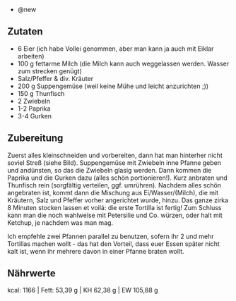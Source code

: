 - @new

## Zutaten
- 6 Eier (ich habe Vollei genommen, aber man kann ja auch mit Eiklar arbeiten)
- 100 g fettarme Milch (die Milch kann auch weggelassen werden. Wasser zum strecken genügt)
- Salz/Pfeffer & div. Kräuter
- 200 g Suppengemüse (weil keine Mühe und leicht anzurichten ;))
- 150 g Thunfisch
- 2 Zwiebeln
- 1-2 Paprika
- 3-4 Gurken

## Zubereitung

Zuerst alles kleinschneiden und vorbereiten, dann hat man hinterher nicht soviel Streß (siehe Bild). Suppengemüse mit Zwiebeln inne Pfanne geben und andünsten, so das die Zwiebeln glasig werden. Dann kommen die Paprika und die Gurken dazu (alles schön portionieren!). Kurz anbraten und Thunfisch rein (sorgfältig verteilen, ggf. umrühren). Nachdem alles schön angebraten ist, kommt dann die Mischung aus Ei/Wasser/(Milch), die mit Kräutern, Salz und Pfeffer vorher angerichtet wurde, hinzu. Das ganze zirka 8 Minuten stocken lassen et voilá: die erste Tortilla ist fertig! Zum Schluss kann man die noch wahlweise mit Petersilie und Co. würzen, oder halt mit Ketchup, je nachdem was man mag.

Ich empfehle zwei Pfannen parallel zu benutzen, sofern ihr 2 und mehr Tortillas machen wollt - das hat den Vorteil, dass euer Essen später nicht kalt ist, wenn ihr mehrere davon in einer Pfanne braten wollt.

## Nährwerte
kcal: 1166 | Fett: 53,39 g | KH 62,38 g | EW 105,88 g

